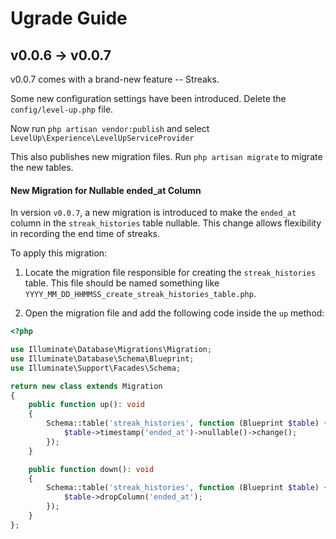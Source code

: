 # Ugrade Guide

## v0.0.6 -> v0.0.7

v0.0.7 comes with a brand-new feature -- Streaks.

Some new configuration settings have been introduced. Delete the `config/level-up.php` file.

Now run `php artisan vendor:publish` and select `LevelUp\Experience\LevelUpServiceProvider`

This also publishes new migration files. Run `php artisan migrate` to migrate the new tables.



#### New Migration for Nullable ended_at Column

In version `v0.0.7`, a new migration is introduced to make the `ended_at` column in the `streak_histories` table nullable. This change allows flexibility in recording the end time of streaks.

To apply this migration:

1. Locate the migration file responsible for creating the `streak_histories` table. This file should be named something like `YYYY_MM_DD_HHMMSS_create_streak_histories_table.php`.

2. Open the migration file and add the following code inside the `up` method:

```php
<?php

use Illuminate\Database\Migrations\Migration;
use Illuminate\Database\Schema\Blueprint;
use Illuminate\Support\Facades\Schema;

return new class extends Migration
{
    public function up(): void
    {
        Schema::table('streak_histories', function (Blueprint $table) {
            $table->timestamp('ended_at')->nullable()->change();
        });
    }

    public function down(): void
    {
        Schema::table('streak_histories', function (Blueprint $table) {
            $table->dropColumn('ended_at');
        });
    }
};


```